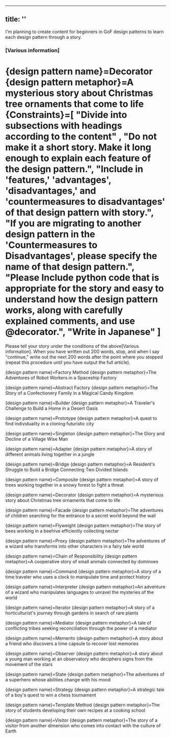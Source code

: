 ----
title: ''
----

I'm planning to create content for beginners in GoF design patterns to learn each design pattern through a story.

### [Various information]
{design pattern name}=Decorator
{design pattern metaphor}=A mysterious story about Christmas tree ornaments that come to life
{Constraints}=[
    "Divide into subsections with headings according to the content" ,
    "Do not make it a short story. Make it long enough to explain each feature of the design pattern.",
    "Include in 'features,' 'advantages', 'disadvantages,' and 'countermeasures to disadvantages' of that design pattern with story.",
    "If you are migrating to another design pattern in the 'Countermeasures to Disadvantages', please specify the name of that design pattern.",
    "Please Include python code that is appropriate for the story and easy to understand how the design pattern works, along with carefully explained comments, and use @decorator.",
    "Write in Japanese"
]
===

Please tell your story under the conditions of the above[Various information].
When you have written out 200 words, stop, and when I say "continue," write out the next 200 words after the point where you stopped (repeat this procedure until you have output the full article).

{design pattern name}=Factory Method
{design pattern metaphor}=The Adventures of Robot Workers in a Spaceship Factory

{design pattern name}=Abstract Factory
{design pattern metaphor}=The Story of a Confectionery Family in a Magical Candy Kingdom

{design pattern name}=Builder
{design pattern metaphor}=A Traveler's Challenge to Build a Home in a Desert Oasis

{design pattern name}=Prototype
{design pattern metaphor}=A quest to find individuality in a cloning futuristic city

{design pattern name}=Singleton
{design pattern metaphor}=The Glory and Decline of a Village Wise Man

{design pattern name}=Adapter
{design pattern metaphor}=A story of different animals living together in a jungle

{design pattern name}=Bridge
{design pattern metaphor}=A Resident's Struggle to Build a Bridge Connecting Two Divided Islands

{design pattern name}=Composite
{design pattern metaphor}=A story of trees working together in a snowy forest to fight a threat

{design pattern name}=Decorator
{design pattern metaphor}=A mysterious story about Christmas tree ornaments that come to life

{design pattern name}=Facade
{design pattern metaphor}=The adventures of children searching for the entrance to a secret world beyond the wall

{design pattern name}=Flyweight
{design pattern metaphor}=The story of bees working in a beehive efficiently collecting nectar

{design pattern name}=Proxy
{design pattern metaphor}=The adventures of a wizard who transforms into other characters in a fairy tale world

{design pattern name}=Chain of Responsibility
{design pattern metaphor}=A cooperative story of small animals connected by dominoes

{design pattern name}=Command
{design pattern metaphor}=A story of a time traveler who uses a clock to manipulate time and protect history

{design pattern name}=Interpreter
{design pattern metaphor}=An adventure of a wizard who manipulates languages to unravel the mysteries of the world

{design pattern name}=Iterator
{design pattern metaphor}=A story of a horticulturist's journey through gardens in search of rare plants

{design pattern name}=Mediator
{design pattern metaphor}=A tale of conflicting tribes seeking reconciliation through the power of a mediator

{design pattern name}=Memento
{design pattern metaphor}=A story about a friend who discovers a time capsule to recover lost memories

{design pattern name}=Observer
{design pattern metaphor}=A story about a young man working at an observatory who deciphers signs from the movement of the stars

{design pattern name}=State
{design pattern metaphor}=The adventures of a superhero whose abilities change with his mood

{design pattern name}=Strategy
{design pattern metaphor}=A strategic tale of a boy's quest to win a chess tournament

{design pattern name}=Template Method
{design pattern metaphor}=The story of students developing their own recipes at a cooking school

{design pattern name}=Visitor
{design pattern metaphor}=The story of a visitor from another dimension who comes into contact with the culture of Earth

